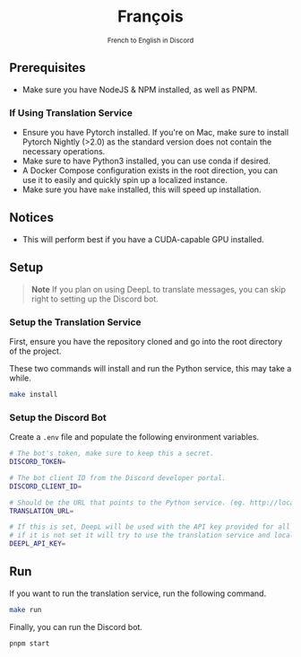 <div align="center">
  <h1>François</h1>
  <sub>French to English in Discord</sub>
</div>

## Prerequisites

- Make sure you have NodeJS & NPM installed, as well as PNPM.

### If Using Translation Service

- Ensure you have Pytorch installed. If you're on Mac, make sure to install Pytorch Nightly (>2.0) as the standard version does not contain the necessary operations.
- Make sure to have Python3 installed, you can use conda if desired.
- A Docker Compose configuration exists in the root direction, you can use it to easily and quickly spin up a localized instance.
- Make sure you have `make` installed, this will speed up installation.

## Notices

- This will perform best if you have a CUDA-capable GPU installed.

## Setup

> **Note**
> If you plan on using DeepL to translate messages, you can skip right to setting up the Discord bot.

### Setup the Translation Service

First, ensure you have the repository cloned and go into the root directory of the project.

These two commands will install and run the Python service, this may take a while.

```bash
make install
```

### Setup the Discord Bot

Create a `.env` file and populate the following environment variables.

```bash
# The bot's token, make sure to keep this a secret.
DISCORD_TOKEN=

# The bot client ID from the Discord developer portal.
DISCORD_CLIENT_ID=

# Should be the URL that points to the Python service. (eg. http://localhost:8000)
TRANSLATION_URL=

# If this is set, DeepL will be used with the API key provided for all translations,
# if it is not set it will try to use the translation service and local model.
DEEPL_API_KEY=
```

## Run

If you want to run the translation service, run the following command.

```bash
make run
```

Finally, you can run the Discord bot.

```bash
pnpm start
```
